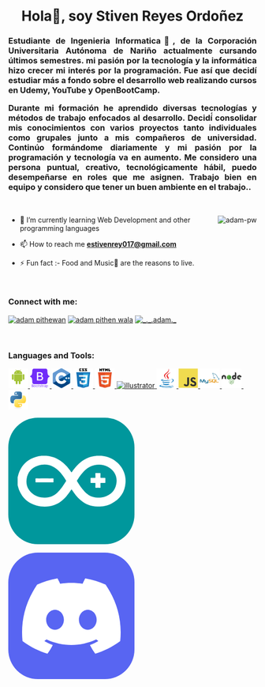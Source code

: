 <h1 align="center"> Hola👋, soy Stiven Reyes Ordoñez</h1>
<h3 style="text-align: justify ">Estudiante de Ingenieria Informatica🌟,  de la Corporación Universitaria Autónoma de Nariño actualmente cursando últimos semestres. mi pasión por la tecnología y la informática hizo crecer mi interés por la programación. Fue así que decidí estudiar más a fondo sobre el desarrollo web realizando cursos en Udemy, YouTube y OpenBootCamp.

Durante mi formación he aprendido diversas tecnologías y métodos de trabajo enfocados al desarrollo. Decidí́ consolidar mis conocimientos con varios proyectos tanto individuales como grupales junto a mis compañeros de universidad. Continúo formándome diariamente y mi pasión por la programación y tecnología va en aumento. Me considero una persona puntual, creativo, tecnológicamente hábil, puedo desempeñarse en roles que me asignen. Trabajo bien en equipo y considero que tener un buen ambiente en el trabajo..</h3>

<br>

<p><img align="right" src="https://github.com/Adam-pw/Adam-pw/blob/main/animation_500_kxa883sd.gif" alt="adam-pw" /></p>


- 🌱 I’m currently learning Web Development and other programming languages

- 📫 How to reach me **estivenrey017@gmail.com**

- ⚡ Fun fact :- Food and Music🎵 are the reasons to live.

<br>

<h3 align="left">Connect with me:</h3>
<p align="left">
  <a href="https://www.linkedin.com/in/stiven-reyes-ordo%C3%B1ez-2620b523b/" target="blank"><img align="center"
      src="https://raw.githubusercontent.com/rahuldkjain/github-profile-readme-generator/master/src/images/icons/Social/linked-in-alt.svg"
      alt="adam pithewan" height="30" width="40" /></a>
  <a href="https://fb.com/adam pithen wala" target="blank"><img align="center"
      src="https://raw.githubusercontent.com/rahuldkjain/github-profile-readme-generator/master/src/images/icons/Social/facebook.svg"
      alt="adam pithen wala" height="30" width="40" /></a>
  <a href="https://www.instagram.com/estivenrey017/" target="blank"><img align="center"
      src="https://raw.githubusercontent.com/rahuldkjain/github-profile-readme-generator/master/src/images/icons/Social/instagram.svg"
      alt="_._.adam._" height="30" width="40" /></a>
 
</p>

<br>

<h3 align="left">Languages and Tools:</h3>
<p align="left"> <a href="https://developer.android.com" target="_blank" rel="noreferrer"> <img
      src="https://raw.githubusercontent.com/devicons/devicon/master/icons/android/android-original-wordmark.svg"
      alt="android" width="40" height="40" /> </a> <a href="https://getbootstrap.com" target="_blank" rel="noreferrer">
    <img src="https://raw.githubusercontent.com/devicons/devicon/master/icons/bootstrap/bootstrap-plain-wordmark.svg"
      alt="bootstrap" width="40" height="40" /> </a> <a href="https://www.cprogramming.com/" target="_blank"
    rel="noreferrer">
    <img src="https://raw.githubusercontent.com/devicons/devicon/master/icons/cplusplus/cplusplus-original.svg"
      alt="cplusplus" width="40" height="40" /> </a> <a href="https://www.w3schools.com/css/" target="_blank"
    rel="noreferrer"> <img
      src="https://raw.githubusercontent.com/devicons/devicon/master/icons/css3/css3-original-wordmark.svg" alt="css3"
      width="40" height="40" /> </a> <a href="https://www.w3.org/html/" target="_blank" rel="noreferrer"> <img
      src="https://raw.githubusercontent.com/devicons/devicon/master/icons/html5/html5-original-wordmark.svg"
      alt="html5" width="40" height="40" /> </a> <a href="https://www.adobe.com/in/products/illustrator.html"
    target="_blank" rel="noreferrer"> <img
      src="https://www.vectorlogo.zone/logos/adobe_illustrator/adobe_illustrator-icon.svg" alt="illustrator" width="40"
      height="40" /> </a> <a href="https://www.java.com" target="_blank" rel="noreferrer"> <img
      src="https://raw.githubusercontent.com/devicons/devicon/master/icons/java/java-original.svg" alt="java" width="40"
      height="40" /> </a> <a href="https://developer.mozilla.org/en-US/docs/Web/JavaScript" target="_blank"
    rel="noreferrer"> <img
      src="https://raw.githubusercontent.com/devicons/devicon/master/icons/javascript/javascript-original.svg"
      alt="javascript" width="40" height="40" /> </a> <a href="https://kotlinlang.org" target="_blank" rel="noreferrer">
   <img
      src="https://raw.githubusercontent.com/devicons/devicon/master/icons/mysql/mysql-original-wordmark.svg"
      alt="mysql" width="40" height="40" /> </a> </a> <a href="https://nodejs.org" target="_blank" rel="noreferrer"> <img
      src="https://raw.githubusercontent.com/devicons/devicon/master/icons/nodejs/nodejs-original-wordmark.svg"
      alt="nodejs" width="40" height="40" /> </a> <a href="https://pandas.pydata.org/" target="_blank" rel="noreferrer">
   <img
      </a> <a href="https://www.python.org" target="_blank" rel="noreferrer"> <img
      src="https://raw.githubusercontent.com/devicons/devicon/master/icons/python/python-original.svg" alt="python"
      width="40" height="40" /> </a>  </p>

<svg width="256" height="256" viewBox="0 0 256 256" fill="none" xmlns="http://www.w3.org/2000/svg">
<rect width="256" height="256" rx="60" fill="#00979C"/>
<path fill-rule="evenodd" clip-rule="evenodd" d="M19 136.512V120.095C19.3442 119.924 19.3442 119.582 19.3442 119.24C24.5074 96.8376 38.6201 83.3275 60.9939 78.0261C62.8871 77.5131 64.9524 77.6841 66.8455 77H77.8603C78.0324 77.3421 78.5487 77.1711 78.893 77.1711C89.9078 78.3682 99.8899 82.3015 108.667 89.142C116.24 94.7854 122.092 101.968 127.427 109.663C128.115 110.689 128.46 110.689 129.148 109.663C132.246 105.217 135.516 100.942 139.302 97.0086C148.424 87.2609 159.439 80.4203 172.863 78.0261C174.756 77.5131 176.993 77.6841 178.887 77H189.557C189.729 77.3421 190.074 77.1711 190.418 77.1711C193.688 77.5131 196.786 78.1971 199.884 79.0522C222.946 85.7217 239.296 106.756 237.919 130.527C236.886 150.536 226.732 164.901 209.005 173.964C200.228 178.753 190.59 179.95 180.608 179.779C167.528 179.608 156.169 175.161 146.359 166.611C139.474 160.625 134.139 153.443 129.148 145.918C128.46 144.892 128.115 145.063 127.427 146.089C124.329 150.707 121.059 155.324 117.273 159.77C110.561 167.295 102.816 173.451 93.1778 176.701C81.3025 180.805 69.255 180.976 57.2076 177.727C39.8249 172.767 27.9495 161.822 21.4095 145.063C20.3768 142.327 19.8605 139.249 19 136.512ZM73.7298 161.651C83.5398 161.993 91.973 158.744 99.2015 152.075C106.602 145.234 111.937 136.683 117.273 128.304C117.445 127.791 117.445 127.449 117.101 126.936C112.626 119.924 107.979 112.913 101.783 107.098C89.9078 95.8115 75.9672 92.0492 60.3055 97.0086C47.3975 101.284 39.1364 110.347 37.2433 124.028C35.3501 136.854 40.3412 147.115 50.6675 154.811C57.5518 159.77 65.2966 161.822 73.7298 161.651ZM182.845 161.651C186.631 161.651 190.418 161.48 194.032 160.454C207.628 156.35 216.578 147.97 219.16 133.947C221.741 120.095 216.406 108.979 204.703 101.113C191.795 92.2202 173.035 93.0753 159.955 102.823C151.178 109.321 145.326 118.043 139.474 127.107C139.13 127.62 139.302 127.962 139.474 128.475C144.121 135.828 148.768 143.182 154.792 149.509C162.364 157.547 171.486 162.164 182.845 161.651Z" fill="white"/>
<path fill-rule="evenodd" clip-rule="evenodd" d="M73.5577 122.831C79.0651 122.831 84.7446 123.002 90.252 122.831C91.6289 122.831 91.801 123.173 91.801 124.541C91.6288 126.081 91.6288 127.62 91.801 129.159C91.9731 130.527 91.6288 130.869 90.0799 130.869H68.0503C64.264 130.869 60.4776 130.698 56.6913 130.869C55.4865 130.869 55.1423 130.527 55.1423 129.159C55.3144 127.62 55.3144 126.081 55.1423 124.37C55.1423 123.173 55.4865 122.831 56.6913 122.831C62.1987 123.002 67.8782 122.831 73.5577 122.831ZM181.985 111.886C183.361 111.886 184.738 112.057 185.943 111.886C186.804 111.886 187.148 112.228 187.148 113.083C186.976 115.478 187.148 117.872 186.976 120.266C186.976 121.463 187.32 121.805 188.525 121.805C190.762 121.634 193.172 121.805 195.581 121.634C196.614 121.634 196.958 121.805 196.958 123.002V130.869C196.958 131.724 196.614 132.066 195.753 132.066C193.344 131.895 190.934 132.066 188.353 131.895C187.32 131.895 186.976 132.237 186.976 133.263C187.148 135.657 186.976 138.051 187.148 140.446C187.148 141.472 186.804 141.985 185.771 141.985C183.189 141.814 180.608 141.814 178.026 141.985C176.994 141.985 176.649 141.643 176.649 140.617C176.821 138.051 176.649 135.657 176.821 133.092C176.821 132.237 176.477 131.895 175.617 131.895C173.207 132.066 170.798 131.895 168.388 132.066C167.011 132.066 166.839 131.553 166.839 130.527C166.839 128.133 167.011 125.738 166.839 123.344C166.667 121.976 167.356 121.634 168.56 121.634C170.97 121.805 173.207 121.634 175.617 121.805C176.477 121.805 176.821 121.463 176.821 120.608C176.649 118.214 176.821 115.649 176.649 113.255C176.649 112.228 176.994 111.886 178.026 111.886C179.403 112.057 180.608 111.886 181.985 111.886Z" fill="white"/>
</svg>

<svg xmlns="http://www.w3.org/2000/svg" width="256" height="256" fill="none" viewBox="0 0 256 256"><rect width="256" height="256" fill="#5865F2" rx="60"/><g clip-path="url(#clip0_158_82)"><path fill="#fff" d="M197.308 64.7966C184.561 58.9476 170.892 54.6383 156.599 52.1701C156.339 52.1225 156.079 52.2415 155.945 52.4796C154.187 55.6064 152.239 59.6856 150.876 62.8918C135.503 60.5904 120.21 60.5904 105.153 62.8918C103.789 59.6143 101.771 55.6064 100.005 52.4796C99.8707 52.2495 99.6107 52.1305 99.3504 52.1701C85.0659 54.6304 71.3963 58.9397 58.6411 64.7966C58.5307 64.8442 58.4361 64.9236 58.3732 65.0267C32.4449 103.763 25.3421 141.547 28.8265 178.863C28.8423 179.046 28.9447 179.22 29.0867 179.331C46.1934 191.894 62.7642 199.521 79.0273 204.576C79.2876 204.655 79.5634 204.56 79.729 204.346C83.5761 199.092 87.0054 193.553 89.9456 187.728C90.1192 187.386 89.9535 186.982 89.5989 186.847C84.1594 184.783 78.98 182.268 73.9977 179.411C73.6037 179.181 73.5721 178.617 73.9347 178.347C74.9831 177.561 76.0318 176.744 77.033 175.919C77.2141 175.768 77.4665 175.736 77.6794 175.831C110.411 190.775 145.846 190.775 178.191 175.831C178.404 175.728 178.657 175.76 178.846 175.911C179.847 176.736 180.895 177.561 181.952 178.347C182.314 178.617 182.291 179.181 181.897 179.411C176.914 182.323 171.735 184.783 166.288 186.839C165.933 186.974 165.775 187.386 165.949 187.728C168.952 193.545 172.381 199.084 176.157 204.338C176.315 204.56 176.599 204.655 176.859 204.576C193.201 199.521 209.772 191.894 226.879 179.331C227.028 179.22 227.123 179.053 227.139 178.871C231.309 135.73 220.154 98.2554 197.568 65.0346C197.513 64.9236 197.419 64.8442 197.308 64.7966ZM94.8335 156.142C84.9792 156.142 76.8594 147.095 76.8594 135.984C76.8594 124.873 84.8217 115.826 94.8335 115.826C104.924 115.826 112.965 124.953 112.807 135.984C112.807 147.095 104.845 156.142 94.8335 156.142ZM161.29 156.142C151.435 156.142 143.316 147.095 143.316 135.984C143.316 124.873 151.278 115.826 161.29 115.826C171.38 115.826 179.421 124.953 179.264 135.984C179.264 147.095 171.38 156.142 161.29 156.142Z"/></g><defs><clipPath id="clip0_158_82"><rect width="200" height="154.93" fill="#fff" transform="translate(28 51)"/></clipPath></defs></svg>

   
<br>




